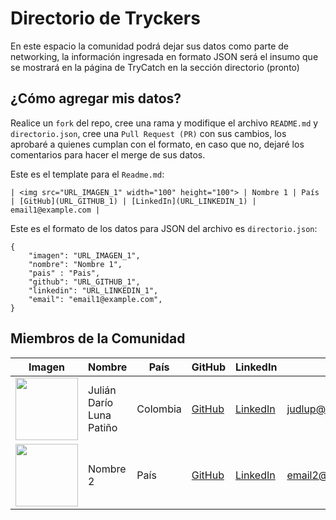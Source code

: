 # Directorio de Tryckers

En este espacio la comunidad podrá dejar sus datos como parte de networking, la información ingresada en formato JSON será el insumo que se mostrará en la página de TryCatch en la sección directorio (pronto)

## ¿Cómo agregar mis datos?

Realice un `fork` del repo, cree una rama y modifique el archivo `README.md` y `directorio.json`, cree una `Pull Request (PR)` con sus cambios, los aprobaré a quienes cumplan con el formato, en caso que no, dejaré los comentarios para hacer el merge de sus datos.

Este es el template para el `Readme.md`:

```
| <img src="URL_IMAGEN_1" width="100" height="100"> | Nombre 1 | País | [GitHub](URL_GITHUB_1) | [LinkedIn](URL_LINKEDIN_1) | email1@example.com |
```

Este es el formato de los datos para JSON del archivo es `directorio.json`:

```
{
    "imagen": "URL_IMAGEN_1",
    "nombre": "Nombre 1",
    "pais" : "Pais",
    "github": "URL_GITHUB_1",
    "linkedin": "URL_LINKEDIN_1",
    "email": "email1@example.com",
}
```

## Miembros de la Comunidad

| Imagen | Nombre | País | GitHub | LinkedIn | Email | 
|--------|--------|------|--------|----------|-------|
| <img src="https://pbs.twimg.com/profile_images/1678652101331746819/F_2AHR1__400x400.jpg" width="100" height="100"> | Julián Darío Luna Patiño | Colombia | [GitHub](https://github.com/judlup) | [LinkedIn](https://www.linkedin.com/in/judlup/) | judlup@trycatch.tv | 
| <img src="URL_IMAGEN_1" width="100" height="100"> | Nombre 2 | País | [GitHub](URL_GITHUB_2) | [LinkedIn](URL_LINKEDIN_2) | email2@example.com |
